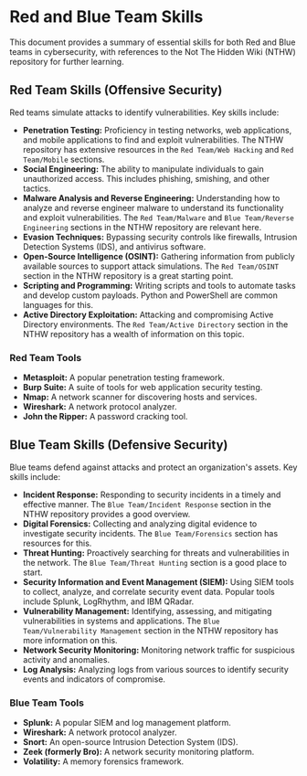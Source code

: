 # Red and Blue Team Skills

This document provides a summary of essential skills for both Red and Blue teams in cybersecurity, with references to the Not The Hidden Wiki (NTHW) repository for further learning.

## Red Team Skills (Offensive Security)

Red teams simulate attacks to identify vulnerabilities. Key skills include:

*   **Penetration Testing:** Proficiency in testing networks, web applications, and mobile applications to find and exploit vulnerabilities. The NTHW repository has extensive resources in the `Red Team/Web Hacking` and `Red Team/Mobile` sections.
*   **Social Engineering:** The ability to manipulate individuals to gain unauthorized access. This includes phishing, smishing, and other tactics.
*   **Malware Analysis and Reverse Engineering:** Understanding how to analyze and reverse engineer malware to understand its functionality and exploit vulnerabilities. The `Red Team/Malware` and `Blue Team/Reverse Engineering` sections in the NTHW repository are relevant here.
*   **Evasion Techniques:** Bypassing security controls like firewalls, Intrusion Detection Systems (IDS), and antivirus software.
*   **Open-Source Intelligence (OSINT):** Gathering information from publicly available sources to support attack simulations. The `Red Team/OSINT` section in the NTHW repository is a great starting point.
*   **Scripting and Programming:** Writing scripts and tools to automate tasks and develop custom payloads. Python and PowerShell are common languages for this.
*   **Active Directory Exploitation:** Attacking and compromising Active Directory environments. The `Red Team/Active Directory` section in the NTHW repository has a wealth of information on this topic.

### Red Team Tools

*   **Metasploit:** A popular penetration testing framework.
*   **Burp Suite:** A suite of tools for web application security testing.
*   **Nmap:** A network scanner for discovering hosts and services.
*   **Wireshark:** A network protocol analyzer.
*   **John the Ripper:** A password cracking tool.

## Blue Team Skills (Defensive Security)

Blue teams defend against attacks and protect an organization's assets. Key skills include:

*   **Incident Response:** Responding to security incidents in a timely and effective manner. The `Blue Team/Incident Response` section in the NTHW repository provides a good overview.
*   **Digital Forensics:** Collecting and analyzing digital evidence to investigate security incidents. The `Blue Team/Forensics` section has resources for this.
*   **Threat Hunting:** Proactively searching for threats and vulnerabilities in the network. The `Blue Team/Threat Hunting` section is a good place to start.
*   **Security Information and Event Management (SIEM):** Using SIEM tools to collect, analyze, and correlate security event data. Popular tools include Splunk, LogRhythm, and IBM QRadar.
*   **Vulnerability Management:** Identifying, assessing, and mitigating vulnerabilities in systems and applications. The `Blue Team/Vulnerability Management` section in the NTHW repository has more information on this.
*   **Network Security Monitoring:** Monitoring network traffic for suspicious activity and anomalies.
*   **Log Analysis:** Analyzing logs from various sources to identify security events and indicators of compromise.

### Blue Team Tools

*   **Splunk:** A popular SIEM and log management platform.
*   **Wireshark:** A network protocol analyzer.
*   **Snort:** An open-source Intrusion Detection System (IDS).
*   **Zeek (formerly Bro):** A network security monitoring platform.
*   **Volatility:** A memory forensics framework.
